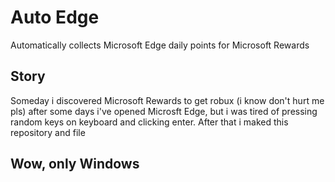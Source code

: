 # Auto Edge
Automatically collects Microsoft Edge daily points for Microsoft Rewards

## Story
Someday i discovered Microsoft Rewards to get robux (i know don't hurt me pls) after some days i've opened Microsft Edge, but i was tired of pressing random keys on keyboard and clicking enter. After that i maked this repository and file

## Wow, only Windows
